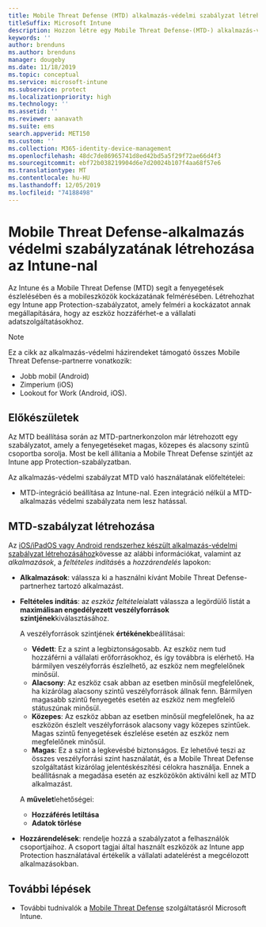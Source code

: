 ```yaml
---
title: Mobile Threat Defense (MTD) alkalmazás-védelmi szabályzat létrehozása az Intune-nal
titleSuffix: Microsoft Intune
description: Hozzon létre egy Mobile Threat Defense-(MTD-) alkalmazás-védelmi szabályzatot Microsoft Intuneokkal.
keywords: ''
author: brenduns
ms.author: brenduns
manager: dougeby
ms.date: 11/18/2019
ms.topic: conceptual
ms.service: microsoft-intune
ms.subservice: protect
ms.localizationpriority: high
ms.technology: ''
ms.assetid: ''
ms.reviewer: aanavath
ms.suite: ems
search.appverid: MET150
ms.custom: ''
ms.collection: M365-identity-device-management
ms.openlocfilehash: 48dc7de86965741d8ed42bd5a5f29f72ae66d4f3
ms.sourcegitcommit: ebf72b038219904d6e7d20024b107f4aa68f57e6
ms.translationtype: MT
ms.contentlocale: hu-HU
ms.lasthandoff: 12/05/2019
ms.locfileid: "74188498"
---
```

# <a name="create-mobile-threat-defense-app-protection-policy-with-intune"></a>Mobile Threat Defense-alkalmazás védelmi szabályzatának létrehozása az Intune-nal

Az Intune és a Mobile Threat Defense (MTD) segít a fenyegetések észlelésében és a mobileszközök kockázatának felmérésében. Létrehozhat egy Intune app Protection-szabályzatot, amely felméri a kockázatot annak megállapítására, hogy az eszköz hozzáférhet-e a vállalati adatszolgáltatásokhoz.


> [!NOTE]
> Ez a cikk az alkalmazás-védelmi házirendeket támogató összes Mobile Threat Defense-partnerre vonatkozik:
>
> - Jobb mobil (Android)
> - Zimperium (iOS)
> - Lookout for Work (Android, iOS).

## <a name="before-you-begin"></a>Előkészületek

Az MTD beállítása során az MTD-partnerkonzolon már létrehozott egy szabályzatot, amely a fenyegetéseket magas, közepes és alacsony szintű csoportba sorolja. Most be kell állítania a Mobile Threat Defense szintjét az Intune app Protection-szabályzatban.

Az alkalmazás-védelmi szabályzat MTD való használatának előfeltételei:

- MTD-integráció beállítása az Intune-nal. Ezen integráció nélkül a MTD-alkalmazás védelmi szabályzata nem lesz hatással.

## <a name="to-create-an-mtd-app-protection-policy"></a>MTD-szabályzat létrehozása

Az [iOS/iPadOS vagy Android rendszerhez készült alkalmazás-védelmi szabályzat létrehozásához](../apps/app-protection-policies.md#app-protection-policies-for-iosipados-and-android-apps)kövesse az alábbi információkat, valamint az *alkalmazások*, a *feltételes indítás*és a *hozzárendelés* lapokon:

- **Alkalmazások**: válassza ki a használni kívánt Mobile Threat Defense-partnerhez tartozó alkalmazást.
- **Feltételes indítás**: az *eszköz feltételei*alatt válassza a legördülő listát a **maximálisan engedélyezett veszélyforrások szintjének**kiválasztásához.

  A veszélyforrások szintjének **értékének**beállításai:

  - **Védett**: Ez a szint a legbiztonságosabb. Az eszköz nem tud hozzáférni a vállalati erőforrásokhoz, és így továbbra is elérhető. Ha bármilyen veszélyforrás észlelhető, az eszköz nem megfelelőnek minősül.
  - **Alacsony**: Az eszköz csak abban az esetben minősül megfelelőnek, ha kizárólag alacsony szintű veszélyforrások állnak fenn. Bármilyen magasabb szintű fenyegetés esetén az eszköz nem megfelelő státuszúnak minősül.
  - **Közepes**: Az eszköz abban az esetben minősül megfelelőnek, ha az eszközön észlelt veszélyforrások alacsony vagy közepes szintűek. Magas szintű fenyegetések észlelése esetén az eszköz nem megfelelőnek minősül.
  - **Magas**: Ez a szint a legkevésbé biztonságos. Ez lehetővé teszi az összes veszélyforrási szint használatát, és a Mobile Threat Defense szolgáltatást kizárólag jelentéskészítési célokra használja. Ennek a beállításnak a megadása esetén az eszközökön aktiválni kell az MTD alkalmazást.

  A **művelet**lehetőségei:

  - **Hozzáférés letiltása**
  - **Adatok törlése**

- **Hozzárendelések**: rendelje hozzá a szabályzatot a felhasználók csoportjaihoz.  A csoport tagjai által használt eszközök az Intune app Protection használatával értékelik a vállalati adatelérést a megcélozott alkalmazásokban.


## <a name="next-steps"></a>További lépések  

- További tudnivalók a [Mobile Threat Defense](~/protect/mobile-threat-defense.md) szolgáltatásról Microsoft Intune.
